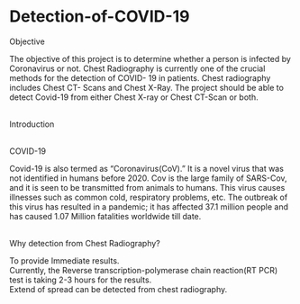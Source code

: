 # Detection-of-COVID-19

Objective </br>

The objective of this project is to determine whether a person is infected by Coronavirus or not. Chest Radiography is currently one of the crucial methods for the detection of COVID- 19 in patients. Chest radiography includes Chest CT- Scans and Chest X-Ray. The project should be able to detect Covid-19 from either Chest X-ray or Chest CT-Scan or both.</br></br>

Introduction</br></br>

COVID-19</br>

Covid-19 is also termed as “Coronavirus(CoV).” It is a novel virus that was not identified in humans before 2020. Cov is the large family of SARS-Cov,  and it is seen to be transmitted from animals to humans. This virus causes illnesses such as common cold, respiratory problems, etc. The outbreak of this virus has resulted in a pandemic; it has affected 37.1 million people and has caused 1.07 Million fatalities worldwide till date.</br></br>

Why detection from Chest Radiography?</br>

To provide Immediate results.</br>
Currently, the Reverse transcription-polymerase chain reaction(RT PCR) test is taking 2-3 hours for the results.</br>
Extend of spread can be detected from chest radiography.</br>
